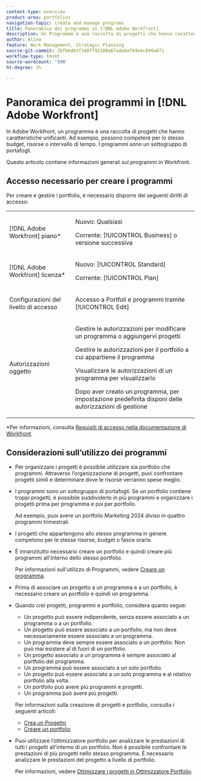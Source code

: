 ```yaml
---
content-type: overview
product-area: portfolios
navigation-topic: create and manage programs
title: Panoramica dei programmi in [!DNL Adobe Workfront]
description: Un Programma è una raccolta di progetti che hanno caratteristiche unificanti. Questi progetti in genere competono per le stesse risorse, budget o fasce orarie. I programmi sono un sottogruppo di portafogli. È possibile associare i progetti ai programmi prima che vengano aggiunti a un portfolio.
author: Alina
feature: Work Management, Strategic Planning
source-git-commit: 2bfb6d03f3d0f792180a67ade8a704e4c899a671
workflow-type: tm+mt
source-wordcount: '500'
ht-degree: 1%

---
```


# Panoramica dei programmi in [!DNL Adobe Workfront]

<!-- Audited: 09/2024 -->

In Adobe Workfront, un programma è una raccolta di progetti che hanno caratteristiche unificanti. Ad esempio, possono competere per lo stesso budget, risorse o intervallo di tempo. I programmi sono un sottogruppo di portafogli.

Questo articolo contiene informazioni generali sui programmi in Workfront.

## Accesso necessario per creare i programmi

<!--leave the table uncollapsed as this article is about access-->

Per creare e gestire i portfolio, è necessario disporre dei seguenti diritti di accesso:

<table style="table-layout:auto"> 
 <col> 
 <col> 
 <tbody> 
  <tr> 
   <td role="rowheader">[!DNL Adobe Workfront] piano*</td> 
   <td> <p>Nuovo: Qualsiasi</p>
   <p>Corrente: [!UICONTROL Business] o versione successiva</p> </td> 
  </tr> 
  <tr> 
   <td role="rowheader">[!DNL Adobe Workfront] licenza*</td> 
   <td> <p>Nuovo: [!UICONTROL Standard]</p>
   <p>Corrente: [!UICONTROL Plan] </p> </td> 
  </tr> 
  <tr> 
   <td role="rowheader">Configurazioni del livello di accesso</td> 
   <td> <p>Accesso a Portfoli e programmi tramite [!UICONTROL Edit]</p>  </td> 
  </tr> 
  <tr> 
   <td role="rowheader">Autorizzazioni oggetto</td> 
   <td> <p>Gestire le autorizzazioni per modificare un programma o aggiungervi progetti</p>
   <p>Gestire le autorizzazioni per il portfolio a cui appartiene il programma </p>
   <p>Visualizzare le autorizzazioni di un programma per visualizzarlo</p>
   <p>Dopo aver creato un programma, per impostazione predefinita disponi delle autorizzazioni di gestione</p> 
    </td> 
  </tr> 
 </tbody> 
</table>

*Per informazioni, consulta [Requisiti di accesso nella documentazione di Workfront](/help/quicksilver/administration-and-setup/add-users/access-levels-and-object-permissions/access-level-requirements-in-documentation.md).


## Considerazioni sull’utilizzo dei programmi

* Per organizzare i progetti è possibile utilizzare sia portfolio che programmi. Attraverso l’organizzazione di progetti, puoi confrontare progetti simili e determinare dove le risorse verranno spese meglio.

* I programmi sono un sottogruppo di portafogli. Se un portfolio contiene troppi progetti, è possibile suddividerlo in più programmi e organizzare i progetti prima per programma e poi per portfolio.

  Ad esempio, puoi avere un portfolio Marketing 2024 diviso in quattro programmi trimestrali.

* I progetti che appartengono allo stesso programma in genere competono per le stesse risorse, budget o fasce orarie.

* È innanzitutto necessario creare un portfolio e quindi creare più programmi all&#39;interno dello stesso portfolio.

  Per informazioni sull&#39;utilizzo di Programmi, vedere [Creare un programma](../../../manage-work/portfolios/create-and-manage-programs/create-program.md).

* Prima di associare un progetto a un programma e a un portfolio, è necessario creare un portfolio e quindi un programma.

* Quando crei progetti, programmi e portfolio, considera quanto segue:

   * Un progetto può essere indipendente, senza essere associato a un programma o a un portfolio.
   * Un progetto può essere associato a un portfolio, ma non deve necessariamente essere associato a un programma.
   * Un programma deve sempre essere associato a un portfolio. Non può mai esistere al di fuori di un portfolio.
   * Un progetto associato a un programma è sempre associato al portfolio del programma.
   * Un programma può essere associato a un solo portfolio.
   * Un progetto può essere associato a un solo programma e al relativo portfolio alla volta.
   * Un portfolio può avere più programmi e progetti.
   * Un programma può avere più progetti.

  Per informazioni sulla creazione di progetti e portfolio, consulta i seguenti articoli:
   * [Crea un Progetto](/help/quicksilver/manage-work/projects/create-projects/create-project.md)
   * [Creare un portfolio](/help/quicksilver/manage-work/portfolios/create-and-manage-portfolios/create-portfolios.md)


* Puoi utilizzare l’ottimizzatore portfolio per analizzare le prestazioni di tutti i progetti all’interno di un portfolio. Non è possibile confrontare le prestazioni di più progetti nello stesso programma. È necessario analizzare le prestazioni del progetto a livello di portfolio.

  Per informazioni, vedere [Ottimizzare i progetti in Ottimizzatore Portfolio](/help/quicksilver/manage-work/portfolios/portfolio-optimizer/optimize-projects-in-portfolio-optimizer.md).



